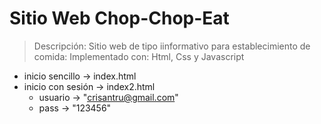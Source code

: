 # Sitio Web Chop-Chop-Eat

> Descripción: Sitio web de tipo iinformativo para establecimiento de comida:
> Implementado con: Html, Css y Javascript
   - inicio sencillo -> index.html
   - inicio con sesión -> index2.html
     - usuario -> "crisantru@gmail.com"
     - pass -> "123456"


